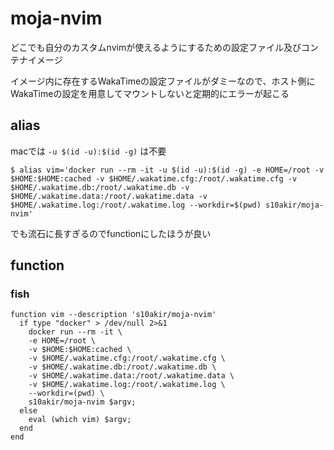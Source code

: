 moja-nvim
=========

どこでも自分のカスタムnvimが使えるようにするための設定ファイル及びコンテナイメージ

イメージ内に存在するWakaTimeの設定ファイルがダミーなので、ホスト側にWakaTimeの設定を用意してマウントしないと定期的にエラーが起こる

## alias

macでは `-u $(id -u):$(id -g)` は不要

```shell
$ alias vim='docker run --rm -it -u $(id -u):$(id -g) -e HOME=/root -v $HOME:$HOME:cached -v $HOME/.wakatime.cfg:/root/.wakatime.cfg -v $HOME/.wakatime.db:/root/.wakatime.db -v $HOME/.wakatime.data:/root/.wakatime.data -v $HOME/.wakatime.log:/root/.wakatime.log --workdir=$(pwd) s10akir/moja-nvim'
```

でも流石に長すぎるのでfunctionにしたほうが良い

## function
### fish

```fish
function vim --description 's10akir/moja-nvim'
  if type "docker" > /dev/null 2>&1
    docker run --rm -it \
    -e HOME=/root \
    -v $HOME:$HOME:cached \
    -v $HOME/.wakatime.cfg:/root/.wakatime.cfg \
    -v $HOME/.wakatime.db:/root/.wakatime.db \
    -v $HOME/.wakatime.data:/root/.wakatime.data \
    -v $HOME/.wakatime.log:/root/.wakatime.log \
    --workdir=(pwd) \
    s10akir/moja-nvim $argv;
  else
    eval (which vim) $argv;
  end
end
```
